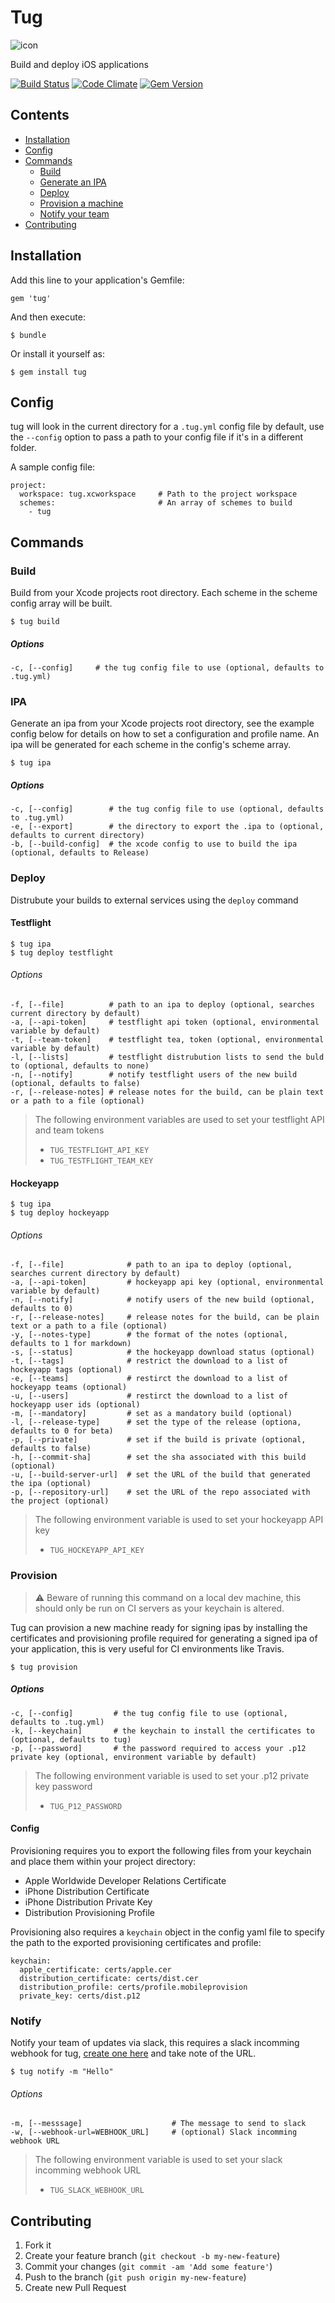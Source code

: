 # Tug

![icon](icon.png)

Build and deploy iOS applications

[![Build Status](https://travis-ci.org/alexfish/tug.svg?branch=feature%2Fbuild)](https://travis-ci.org/alexfish/tug)
[![Code Climate](https://codeclimate.com/github/alexfish/tug/badges/gpa.svg)](https://codeclimate.com/github/alexfish/tug)
[![Gem Version](https://badge.fury.io/rb/tug.svg)](http://badge.fury.io/rb/tug)

## Contents

* [Installation](#installation)
* [Config](#config)
* [Commands](#commands)
  * [Build](#build)
  * [Generate an IPA](#ipa)
  * [Deploy](#deploy)
  * [Provision a machine](#provision)
  * [Notify your team](#notify)
* [Contributing](#contributing)

## Installation

Add this line to your application's Gemfile:

    gem 'tug'

And then execute:

    $ bundle

Or install it yourself as:

    $ gem install tug

## Config

tug will look in the current directory for a `.tug.yml` config file by default, use the `--config` option to pass a path to your config file if it's in a different folder. 

A sample config file:

```
project:
  workspace: tug.xcworkspace     # Path to the project workspace
  schemes:                       # An array of schemes to build
    - tug
```


## Commands

### Build

Build from your Xcode projects root directory. Each scheme in the scheme config array will be built.

```
$ tug build
```

##### Options

```
-c, [--config]     # the tug config file to use (optional, defaults to .tug.yml)
```

### IPA

Generate an ipa from your Xcode projects root directory, see the example config below for details on how to set a configuration and profile name. An ipa will be generated for each scheme in the config's scheme array.

```
$ tug ipa
```

##### Options

```
-c, [--config]        # the tug config file to use (optional, defaults to .tug.yml)
-e, [--export]        # the directory to export the .ipa to (optional, defaults to current directory)
-b, [--build-config]  # the xcode config to use to build the ipa (optional, defaults to Release)
```

### Deploy

Distrubute your builds to external services using the `deploy` command

#### Testflight

```
$ tug ipa
$ tug deploy testflight
```


###### Options

```
-f, [--file]          # path to an ipa to deploy (optional, searches current directory by default)
-a, [--api-token]     # testflight api token (optional, environmental variable by default)
-t, [--team-token]    # testflight tea, token (optional, environmental variable by default)
-l, [--lists]         # testflight distrubution lists to send the buld to (optional, defaults to none)
-n, [--notify]        # notify testflight users of the new build (optional, defaults to false)
-r, [--release-notes] # release notes for the build, can be plain text or a path to a file (optional)
```

> 
> The following environment variables are used to set your testflight API and team tokens
> * `TUG_TESTFLIGHT_API_KEY`
> * `TUG_TESTFLIGHT_TEAM_KEY`

#### Hockeyapp

```
$ tug ipa
$ tug deploy hockeyapp
```

###### Options

```
-f, [--file]              # path to an ipa to deploy (optional, searches current directory by default)
-a, [--api-token]         # hockeyapp api key (optional, environmental variable by default)
-n, [--notify]            # notify users of the new build (optional, defaults to 0)
-r, [--release-notes]     # release notes for the build, can be plain text or a path to a file (optional)
-y, [--notes-type]        # the format of the notes (optional, defaults to 1 for markdown)
-s, [--status]            # the hockeyapp download status (optional)
-t, [--tags]              # restrict the download to a list of hockeyapp tags (optional)
-e, [--teams]             # restirct the download to a list of hockeyapp teams (optional)
-u, [--users]             # restirct the download to a list of hockeyapp user ids (optional)
-m, [--mandatory]         # set as a mandatory build (optional)
-l, [--release-type]      # set the type of the release (optiona, defaults to 0 for beta)
-p, [--private]           # set if the build is private (optional, defaults to false)
-h, [--commit-sha]        # set the sha associated with this build (optional)
-u, [--build-server-url]  # set the URL of the build that generated the ipa (optional)
-p, [--repository-url]    # set the URL of the repo associated with the project (optional)
```

> 
> The following environment variable is used to set your hockeyapp API key
> * `TUG_HOCKEYAPP_API_KEY`

### Provision

> :warning: Beware of running this command on a local dev machine, this should only be run on CI servers as your keychain is altered.

Tug can provision a new machine ready for signing ipas by installing the certificates and provisioning profile required for generating a signed ipa of your application, this is very useful for CI environments like Travis. 

```
$ tug provision
```

##### Options

```
-c, [--config]         # the tug config file to use (optional, defaults to .tug.yml)
-k, [--keychain]       # the keychain to install the certificates to (optional, defaults to tug)
-p, [--password]       # the password required to access your .p12 private key (optional, environment variable by default)
```

> The following environment variable is used to set your .p12 private key password
> * `TUG_P12_PASSWORD`

#### Config 

Provisioning requires you to export the following files from your keychain and place them within your project directory:

* Apple Worldwide Developer Relations Certificate
* iPhone Distribution Certificate
* iPhone Distribution Private Key
* Distribution Provisioning Profile

Provisioning also requires a `keychain` object in the config yaml file to specify the path to the exported provisioning certificates and profile:

```
keychain:
  apple_certificate: certs/apple.cer
  distribution_certificate: certs/dist.cer
  distribution_profile: certs/profile.mobileprovision
  private_key: certs/dist.p12
```

### Notify

Notify your team of updates via slack, this requires a slack incomming webhook for tug, [create one here](https:/my.slack.com/services/new/incoming-webhook) and take note of the URL.

```
$ tug notify -m "Hello"
```

###### Options

```
-m, [--messsage]                    # The message to send to slack
-w, [--webhook-url=WEBHOOK_URL]     # (optional) Slack incomming webhook URL
```

> The following environment variable is used to set your slack incomming webhook URL
> * `TUG_SLACK_WEBHOOK_URL`

## Contributing

1. Fork it
2. Create your feature branch (`git checkout -b my-new-feature`)
3. Commit your changes (`git commit -am 'Add some feature'`)
4. Push to the branch (`git push origin my-new-feature`)
5. Create new Pull Request
